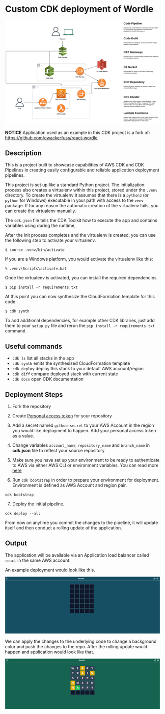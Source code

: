 
# Custom CDK deployment of Wordle

![Infrastructure Diagram](./images/reactle_3.png)

**NOTICE**
Application used as an example in this CDK project is a fork of: https://github.com/cwackerfuss/react-wordle

## Description

This is a project built to showcase capabilities of AWS CDK and CDK Pipelines in creating easily configurable and reliable application deployment pipelines.

This project is set up like a standard Python project.  The initialization
process also creates a virtualenv within this project, stored under the `.venv`
directory.  To create the virtualenv it assumes that there is a `python3`
(or `python` for Windows) executable in your path with access to the `venv`
package. If for any reason the automatic creation of the virtualenv fails,
you can create the virtualenv manually.

The `cdk.json` file tells the CDK Toolkit how to execute the app and contains variables using during the runtime,


After the init process completes and the virtualenv is created, you can use the following
step to activate your virtualenv.

```
$ source .venv/bin/activate
```

If you are a Windows platform, you would activate the virtualenv like this:

```
% .venv\Scripts\activate.bat
```

Once the virtualenv is activated, you can install the required dependencies.

```
$ pip install -r requirements.txt
```

At this point you can now synthesize the CloudFormation template for this code.

```
$ cdk synth
```

To add additional dependencies, for example other CDK libraries, just add
them to your `setup.py` file and rerun the `pip install -r requirements.txt`
command.

## Useful commands

 * `cdk ls`          list all stacks in the app
 * `cdk synth`       emits the synthesized CloudFormation template
 * `cdk deploy`      deploy this stack to your default AWS account/region
 * `cdk diff`        compare deployed stack with current state
 * `cdk docs`        open CDK documentation


## Deployment Steps

1. Fork the repository
2. Create [Personal access token](https://docs.github.com/en/authentication/keeping-your-account-and-data-secure/creating-a-personal-access-token) for your repository


3. Add a secret named `github-secret` to your AWS Account in the region you would like deployment to happen. Add your personal access token as a value.

4. Change variables `account_name`, `repository_name` and `branch_name` in **cdk.json** file to reflect your source repository. 

5. Make sure you have set up your environment to be ready to authenticate to AWS via either AWS CLI or environment variables. You can read more [here](https://docs.aws.amazon.com/cdk/v2/guide/environments.html)

6. Run `cdk bootstrap` in order to prepare your environment for deployment. Environment is defined as AWS Account and region pair.

```
cdk bootstrap
```
7. Deploy the initial pipeline.

```
cdk deploy --all
```
From now on anytime you commit the changes to the pipeline, it will  update itself and then conduct a rolling update of the application.

## Output

The application will be available via an Application load balancer called `react` in the same AWS account.

An example deployment would look like this.

![Deployment version 1](./images/reactle_1.png)

We can apply the changes to the underlying code to change a background color and push the changes to the repo. After the rolling update would happen and application would look like that.

![Deployment version 2](./images/reactle_2.png)
